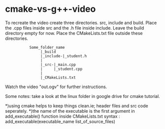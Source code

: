 # cmake-vs-g++-video

To recreate the video create three directories. src, include and build.
Place the .cpp files inside src and the .h file inside include.
Leave the build directory empty for now.
Place the CMakeLists.txt file outside these directories.

               Some_folder_name
                    |_build
                    |_include-|_student.h
                    |
                    |_src-|_main.cpp
                    |     |_student.cpp
                    |
                    |_CMakeLists.txt
Watch the video "out.ogv" for further instructions.

Some notes:
take a look at the linux folder in google drive for cmake tutorial.

*)using cmake helps to keep things clean.ie; header files and src code seperately.
*)the name of the executable is the first argument in add_executable() function inside CMakeLists.txt
syntax : add_executable(executable_name list_of_source_files)

